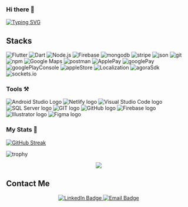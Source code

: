 ### Hi there 👋

[![Typing SVG](https://readme-typing-svg.demolab.com/?lines=I'm+Abdullah+Akram)](https://git.io/typing-svg)

## Stacks

[Solidity]: https://img.shields.io/badge/Solidity-000000?style=for-the-badge&logo=Solidity

![Flutter](https://img.shields.io/badge/-Flutter-000?&style=for-the-badge&logo=Flutter)
![Dart](https://img.shields.io/badge/-Dart-000?&style=for-the-badge&logo=dart)
![Node.js](https://img.shields.io/badge/-Node.js-000?&style=for-the-badge&logo=node.js)
![Firebase](https://img.shields.io/badge/-Firebase-000?&style=for-the-badge&logo=firebase)
![mongodb](https://img.shields.io/badge/-mongodb-000?&style=for-the-badge&logo=mongodb)
![stripe](https://img.shields.io/badge/-stripe-000?&style=for-the-badge&logo=stripe)
![json](https://img.shields.io/badge/-json-000?&style=for-the-badge&logo=json)
![git](https://img.shields.io/badge/-git-000?&style=for-the-badge&logo=git)
![npm](https://img.shields.io/badge/-npm-000?&style=for-the-badge&logo=npm)
![Google Maps](https://img.shields.io/badge/-GoogleMaps-000?&style=for-the-badge&logo=googleMaps)
![postman](https://img.shields.io/badge/-postman-000?&style=for-the-badge&logo=postman)
![ApplePay](https://img.shields.io/badge/-applePay-000?&style=for-the-badge&logo=applePay)
![googlePay](https://img.shields.io/badge/-googlePay-000?&style=for-the-badge&logo=googlePay)
![googlePlayConsole](https://img.shields.io/badge/-GooglePlayConsole-000?&style=for-the-badge&logo=googlePlay)
![appleStore](https://img.shields.io/badge/-appleStore-000?&style=for-the-badge&logo=apple)
![Localization](https://img.shields.io/badge/-internationalization-000?&style=for-the-badge&logo=translation)
![agoraSdk](https://img.shields.io/badge/-AgoraSDK-000?&style=for-the-badge&logo=agora)
![sockets.io](https://img.shields.io/badge/-sockets.io-000?&style=for-the-badge&logo=socekts)


### Tools :hammer_and_pick:
<p>
    <img src="https://img.shields.io/badge/Android%20Studio-430098?style=for-the-badge&logo=heroku&logoColor=white" alt="Android Studio Logo"/>
    <img src="https://img.shields.io/badge/Xcode-007ACC?style=for-the-badge&logo=Xcode&logoColor=white" alt="Netlify logo"/>
    <img src="https://img.shields.io/badge/Visual_Studio_Code-0078D4?style=for-the-badge&logo=visual%20studio%20code&logoColor=white" alt="Visual Studio Code logo"/>
    <img src="https://img.shields.io/badge/Microsoft_SQL_Server-CC2927?style=for-the-badge&logo=microsoft-sql-server&logoColor=white" alt="SQL Server logo"/>
    <img src="https://img.shields.io/badge/GIT-E44C30?style=for-the-badge&logo=git&logoColor=white" alt="GIT logo"/>
    <img src="https://img.shields.io/badge/GitHub-100000?style=for-the-badge&logo=github&logoColor=white" alt="GitHub logo"/>
    <img src="https://img.shields.io/badge/Firebase-FFCA28?style=for-the-badge&logo=Firebase&logoColor=black" alt="Firebase logo"/>
    <img src="https://img.shields.io/badge/Adobe%20Illustrator-FF9A00?style=for-the-badge&logo=adobe%20illustrator&logoColor=white" alt="Illustrator logo"/>
    <img src="https://img.shields.io/badge/Figma-F24E1E?style=for-the-badge&logo=Figma&logoColor=white" alt="Figma logo"/>
</p>

### My Stats 🌱

[![GitHub Streak](http://github-readme-streak-stats.herokuapp.com?user=cwajeeh)](https://git.io/streak-stats)

![trophy](https://github-profile-trophy.vercel.app/?username=cwajeeh&margin-w=4&column=7)

<p align="center"> <img src="https://komarev.com/ghpvc/?username=cwajeeh&label=Profile%20views&color=0e75b6&style=flat" /> </p>

<h2>Contact Me</h2>
<div align="center">
<div>
  <a href="https://www.linkedin.com/in/wajeeh-ul-hassan-5b81421bb/">
    <img src="https://img.shields.io/badge/LinkedIn-blue?style=for-the-badge&logo=linkedin&logoColor=white" alt="LinkedIn Badge"/>
  </a>
    <a href="mailto:wajeeh.ch1@gmail.com">
    <img src="https://img.shields.io/badge/Email-red?style=for-the-badge&logo=gmail&logoColor=white" alt="Email Badge"/>
  </a>
  </div>
</div>
<br>
